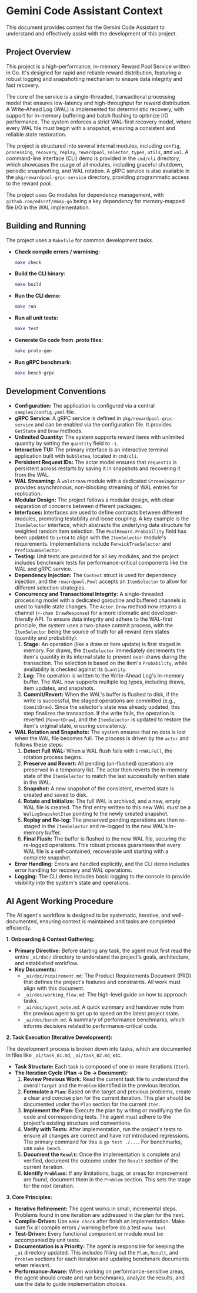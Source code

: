 # Gemini Code Assistant Context

This document provides context for the Gemini Code Assistant to understand and effectively assist with the development of this project.

## Project Overview

This project is a high-performance, in-memory Reward Pool Service written in Go. It's designed for rapid and reliable reward distribution, featuring a robust logging and snapshotting mechanism to ensure data integrity and fast recovery.

The core of the service is a single-threaded, transactional processing model that ensures low-latency and high-throughput for reward distribution. A Write-Ahead Log (WAL) is implemented for deterministic recovery, with support for in-memory buffering and batch flushing to optimize I/O performance. The system enforces a strict WAL-first recovery model, where every WAL file must begin with a snapshot, ensuring a consistent and reliable state restoration.

The project is structured into several internal modules, including `config`, `processing`, `recovery`, `replay`, `rewardpool`, `selector`, `types`, `utils`, and `wal`. A command-line interface (CLI) demo is provided in the `cmd/cli` directory, which showcases the usage of all modules, including graceful shutdown, periodic snapshotting, and WAL rotation. A gRPC service is also available in the `pkg/rewardpool-grpc-service` directory, providing programmatic access to the reward pool.

The project uses Go modules for dependency management, with `github.com/edsrzf/mmap-go` being a key dependency for memory-mapped file I/O in the WAL implementation.

## Building and Running

The project uses a `Makefile` for common development tasks.

*   **Check compile errors / warnining:**
    ```sh
    make check
    ```

*   **Build the CLI binary:**
    ```sh
    make build
    ```

*   **Run the CLI demo:**
    ```sh
    make run
    ```

*   **Run all unit tests:**
    ```sh
    make test
    ```

*   **Generate Go code from .proto files:**
    ```sh
    make proto-gen
    ```

*   **Run gRPC benchmark:**
    ```sh
    make bench-grpc
    ```

## Development Conventions

*   **Configuration:** The application is configured via a central `samples/config.yaml` file.
*   **gRPC Service:** A gRPC service is defined in `pkg/rewardpool-grpc-service` and can be enabled via the configuration file. It provides `GetState` and `Draw` methods.
*   **Unlimited Quantity:** The system supports reward items with unlimited quantity by setting the `quantity` field to `-1`.
*   **Interactive TUI:** The primary interface is an interactive terminal application built with `bubbletea`, located in `cmd/cli`.
*   **Persistent Request IDs:** The actor model ensures that `requestID` is persistent across restarts by saving it in snapshots and recovering it from the WAL.
*   **WAL Streaming:** A `walstream` module with a dedicated `StreamingActor` provides asynchronous, non-blocking streaming of WAL entries for replication.
*   **Modular Design:** The project follows a modular design, with clear separation of concerns between different packages.
*   **Interfaces:** Interfaces are used to define contracts between different modules, promoting testability and loose coupling. A key example is the `ItemSelector` interface, which abstracts the underlying data structure for weighted random item selection. The `PoolReward.Probability` field has been updated to `int64` to align with the `ItemSelector` module's requirements. Implementations include `FenwickTreeSelector` and `PrefixSumSelector`.
*   **Testing:** Unit tests are provided for all key modules, and the project includes benchmark tests for performance-critical components like the WAL and gRPC service.
*   **Dependency Injection:** The `Context` struct is used for dependency injection, and the `rewardpool.Pool` accepts an `ItemSelector` to allow for different selection strategies.
*   **Concurrency and Transactional Integrity:** A single-threaded processing model with a dedicated goroutine and buffered channels is used to handle state changes. The `Actor.Draw` method now returns a channel (`<-chan DrawResponse`) for a more idiomatic and developer-friendly API. To ensure data integrity and adhere to the WAL-first principle, the system uses a two-phase commit process, with the `ItemSelector` being the source of truth for all reward item states (quantity and probability):
    1.  **Stage:** An operation (like a draw or item update) is first staged in memory. For draws, the `ItemSelector` immediately decrements the item's quantity in its internal state to prevent over-draws during the transaction. The selection is based on the item's `Probability`, while availability is checked against its `Quantity`.
    2.  **Log:** The operation is written to the Write-Ahead Log's in-memory buffer. The WAL now supports multiple log types, including draws, item updates, and snapshots.
    3.  **Commit/Revert:** When the WAL's buffer is flushed to disk, if the write is successful, the staged operations are committed (e.g., `CommitDraw`). Since the selector's state was already updated, this step finalizes the transaction. If the write fails, the operation is reverted (`RevertDraw`), and the `ItemSelector` is updated to restore the item's original state, ensuring consistency.
*   **WAL Rotation and Snapshots:** The system ensures that no data is lost when the WAL file becomes full. The process is driven by the `actor` and follows these steps:
    1.  **Detect Full WAL:** When a WAL flush fails with `ErrWALFull`, the rotation process begins.
    2.  **Preserve and Revert:** All pending (un-flushed) operations are preserved in a temporary list. The actor then reverts the in-memory state of the `ItemSelector` to match the last successfully written state in the WAL.
    3.  **Snapshot:** A new snapshot of the consistent, reverted state is created and saved to disk.
    4.  **Rotate and Initialize:** The full WAL is archived, and a new, empty WAL file is created. The first entry written to this new WAL *must* be a `WalLogSnapshotItem` pointing to the newly created snapshot.
    5.  **Replay and Re-log:** The preserved pending operations are then re-staged in the `ItemSelector` and re-logged to the new WAL's in-memory buffer.
    6.  **Final Flush:** The buffer is flushed to the new WAL file, securing the re-logged operations. This robust process guarantees that every WAL file is a self-contained, recoverable unit starting with a complete snapshot.
*   **Error Handling:** Errors are handled explicitly, and the CLI demo includes error handling for recovery and WAL operations.
*   **Logging:** The CLI demo includes basic logging to the console to provide visibility into the system's state and operations.

## AI Agent Working Procedure

The AI agent's workflow is designed to be systematic, iterative, and well-documented, ensuring context is maintained and tasks are completed efficiently.

**1. Onboarding & Context Gathering:**

*   **Primary Directive:** Before starting any task, the agent must first read the entire `_ai/doc/` directory to understand the project's goals, architecture, and established workflow.
*   **Key Documents:**
    *   `_ai/doc/requirement.md`: The Product Requirements Document (PRD) that defines the project's features and constraints. All work must align with this document.
    *   `_ai/doc/working_flow.md`: The high-level guide on how to approach tasks.
    *   `_ai/doc/agent_note.md`: A quick summary and handover note from the previous agent to get up to speed on the latest project state.
    *   `_ai/doc/bench.md`: A summary of performance benchmarks, which informs decisions related to performance-critical code.

**2. Task Execution (Iterative Development):**

The development process is broken down into tasks, which are documented in files like `_ai/task_01.md`, `_ai/task_02.md`, etc.

*   **Task Structure:** Each task is composed of one or more iterations (`Iter`).
*   **The Iteration Cycle (Plan -> Do -> Document):**
    1.  **Review Previous Work:** Read the current task file to understand the overall `Target` and the `Problem` identified in the previous iteration.
    2.  **Formulate a `Plan`:** Based on the target and previous problems, create a clear and concise plan for the current iteration. This plan should be documented under the `Plan` section for the current `Iter`.
    3.  **Implement the Plan:** Execute the plan by writing or modifying the Go code and corresponding tests. The agent must adhere to the project's existing structure and conventions.
    4.  **Verify with Tests:** After implementation, run the project's tests to ensure all changes are correct and have not introduced regressions. The primary command for this is `go test ./...`. For benchmarks, use `make bench`.
    5.  **Document the `Result`:** Once the implementation is complete and verified, document the outcome under the `Result` section of the current iteration.
    6.  **Identify `Problem`s:** If any limitations, bugs, or areas for improvement are found, document them in the `Problem` section. This sets the stage for the next iteration.

**3. Core Principles:**

*   **Iterative Refinement:** The agent works in small, incremental steps. Problems found in one iteration are addressed in the plan for the next.
*   **Compile-Driven:** Use `make check` after finish an implementation. Make sure fix all compile errors / warning before do a test `make test`
*   **Test-Driven:** Every functional component or module must be accompanied by unit tests.
*   **Documentation is a Priority:** The agent is responsible for keeping the `_ai` directory updated. This includes filling out the `Plan`, `Result`, and `Problem` sections for each iteration and updating benchmark documents when relevant.
*   **Performance-Aware:** When working on performance-sensitive areas, the agent should create and run benchmarks, analyze the results, and use the data to guide implementation choices.